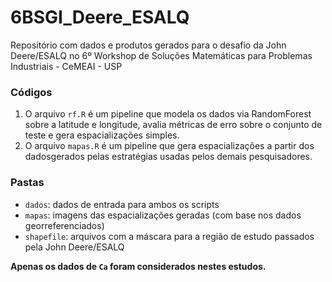 # 6BSGI_Deere_ESALQ
Repositório com dados e produtos gerados para o desafio da John Deere/ESALQ no 6º Workshop de Soluções Matemáticas para Problemas Industriais - CeMEAI - USP

### Códigos
1. O arquivo `rf.R` é um pipeline que modela os dados via RandomForest sobre a latitude e longitude, avalia métricas de erro sobre o conjunto de teste e gera espacializações simples.
2. O arquivo `mapas.R` é um pipeline que gera espacializações a partir dos dadosgerados pelas estratégias usadas pelos demais pesquisadores.

### Pastas
- `dados`: dados de entrada para ambos os scripts
- `mapas`: imagens das espacializações geradas (com base nos dados georreferenciados)
- `shapefile`: arquivos com a máscara para a região de estudo passados pela John Deere/ESALQ

**Apenas os dados de `Ca` foram considerados nestes estudos.**
